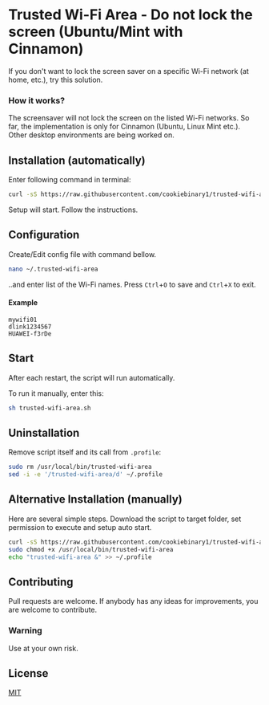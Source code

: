 # Trusted Wi-Fi Area - Do not lock the screen (Ubuntu/Mint with Cinnamon)

If you don't want to lock the screen saver on a specific Wi-Fi network (at home, etc.), try this solution.

### How it works?
The screensaver will not lock the screen on the listed Wi-Fi networks.
So far, the implementation is only for Cinnamon (Ubuntu, Linux Mint etc.).
Other desktop environments are being worked on.

## Installation (automatically)

Enter following command in terminal:

```bash
curl -sS https://raw.githubusercontent.com/cookiebinary1/trusted-wifi-area/main/setup.sh | sh
```

Setup will start. Follow the instructions.

## Configuration

Create/Edit config file with command bellow.
```bash
nano ~/.trusted-wifi-area
```
..and enter list of the Wi-Fi names.
Press `Ctrl`+`O` to save and `Ctrl`+`X` to exit.

#### Example
```
mywifi01
dlink1234567
HUAWEI-f3rDe
```

## Start
After each restart, the script will run automatically.

To run it manually, enter this:
```bash
sh trusted-wifi-area.sh
```

## Uninstallation

Remove script itself and its call from `.profile`:
```bash
sudo rm /usr/local/bin/trusted-wifi-area
sed -i -e '/trusted-wifi-area/d' ~/.profile
```

## Alternative Installation (manually)

Here are several simple steps. Download the script to target folder, set permission to execute and setup auto start.

```bash
curl -sS https://raw.githubusercontent.com/cookiebinary1/trusted-wifi-area/main/trusted-wifi-area.sh | sudo tee /usr/local/bin/trusted-wifi-area > /dev/null
sudo chmod +x /usr/local/bin/trusted-wifi-area
echo "trusted-wifi-area &" >> ~/.profile
```

## Contributing
Pull requests are welcome. If anybody has any ideas for improvements, you are welcome to contribute.

### Warning
Use at your own risk.

## License
[MIT](https://choosealicense.com/licenses/mit/)